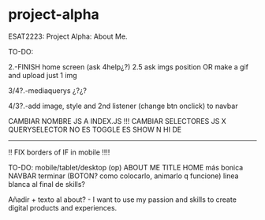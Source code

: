 # project-alpha
 ESAT2223: Project Alpha: About Me.

 TO-DO:

 2.-FINISH home screen (ask 4help¿?)
    2.5 ask imgs position OR make a gif and upload just 1 img

 3/4?.-mediaquerys ¿?¿?

 4/3?.-add image, style and 2nd listener (change btn onclick) to navbar

 CAMBIAR NOMBRE JS A INDEX.JS !!!
 CAMBIAR SELECTORES JS X QUERYSELECTOR
 NO  ES TOGGLE ES SHOW N HI DE

 ----------------
 !! FIX borders of IF in mobile !!!!

 TO-DO:
 mobile/tablet/desktop
 (op) ABOUT ME TITLE
 HOME más bonica
 NAVBAR terminar (BOTON? como colocarlo, animarlo q funcione)
 linea blanca al final de skills?

 Añadir + texto al about?
      - I want to use my passion and skills to create digital products and experiences.
